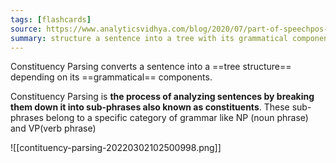 ```yaml
---
tags: [flashcards]
source: https://www.analyticsvidhya.com/blog/2020/07/part-of-speechpos-tagging-dependency-parsing-and-constituency-parsing-in-nlp/
summary: structure a sentence into a tree with its grammatical components.
---
```


Constituency Parsing converts a sentence into a ==tree structure== depending on its ==grammatical== components.
<!--SR:!2027-02-22,1381,330!2029-05-23,2061,350-->

Constituency Parsing is **the process of analyzing sentences by breaking them down it into sub-phrases also known as constituents**. These sub-phrases belong to a specific category of grammar like NP (noun phrase) and VP(verb phrase)

![[contituency-parsing-20220302102500998.png]]

